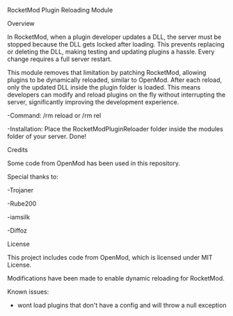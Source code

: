 RocketMod Plugin Reloading Module


Overview

In RocketMod, when a plugin developer updates a DLL, the server must be stopped because the DLL gets locked after loading. This prevents replacing or deleting the DLL, making testing and updating plugins a hassle. Every change requires a full server restart.

This module removes that limitation by patching RocketMod, allowing plugins to be dynamically reloaded, similar to OpenMod. After each reload, only the updated DLL inside the plugin folder is loaded. This means developers can modify and reload plugins on the fly without interrupting the server, significantly improving the development experience.

-Command:
/rm reload or /rm rel

-Installation:
Place the RocketModPluginReloader folder inside the modules folder of your server.
Done!

Credits

Some code from OpenMod has been used in this repository.

Special thanks to:

-Trojaner

-Rube200

-iamsilk 

-Diffoz

License

This project includes code from OpenMod, which is licensed under MIT License.

Modifications have been made to enable dynamic reloading for RocketMod.

Known issues:
- wont load plugins that don't have a config and will throw a null exception
